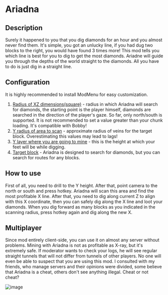 # Ariadna
## Description
Surely it happened to you that you dig diamonds for an hour and you almost never find them. It's simple, you got an unlucky line, if you had dug two blocks to the right, you would have found 3 times more! This mod tells you which line is best for you to dig to get the most diamonds. Ariadne will guide you through the depths of the world straight to the diamonds. All you have to do is just dig in a straight line.

## Configuration
It is highly recommended to install ModMenu for easy customization.
1. <ins>Radius of XZ dimensions(square)</ins> - radius in which Ariadna will search for diamonds, the starting point is the player himself, diamonds are searched in the direction of the player's gaze. So far, only north/south is supported. It is not recommended to set a value greater than your chunk loading. It's compatible with Bobby!
2. <ins>Y radius of area to scan</ins> - approximate radius of veins for the target block. Overestimating this values ​​may lead to lags!
3. <ins>Y layer where you are going to mine</ins> - this is the height at which your feet will be while digging.
4. <ins>Target block</ins> - Ariadna is designed to search for diamonds, but you can search for routes for any blocks.

## How to use
First of all, you need to drill to the Y height. After that, point camera to the north or south and press hotkey. Ariadna will scan this area and find the most profitable X line. After that, you need to dig along current Z to align with this X coordinate, then you can safely dig along the X line and loot your diamonds. When you dig forward as many blocks as you indicated in the scanning radius, press hotkey again and dig along the new X.

## Multiplayer
Since mod entirely client-side, you can use it on almost any server without problems. Mining with Ariadna is not as profitable as X-ray, but it's extremely safe. If moderator wants to check your logs, he will see regular straight tunnels that will not differ from tunnels of other players. No one will even be able to suspect that you are using this mod. I consulted with my friends, who manage servers and their opinions were divided, some believe that Ariadna is a cheat, others don't see anything illegal. Cheat or not cheat? 

![image](https://github.com/user-attachments/assets/cc466633-8ad9-49e6-b8a5-f0adde16bb5d)
